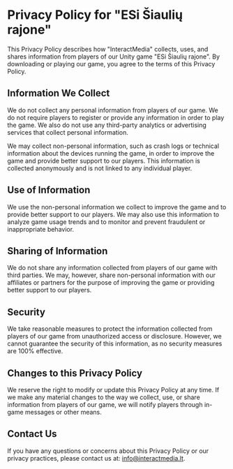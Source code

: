 # **Privacy Policy for "ESi Šiaulių rajone"**

This Privacy Policy describes how "InteractMedia" collects, uses, and shares information from players of our Unity game "ESi Šiaulių rajone". By downloading or playing our game, you agree to the terms of this Privacy Policy.

## Information We Collect

We do not collect any personal information from players of our game. We do not require players to register or provide any information in order to play the game. We also do not use any third-party analytics or advertising services that collect personal information.

We may collect non-personal information, such as crash logs or technical information about the devices running the game, in order to improve the game and provide better support to our players. This information is collected anonymously and is not linked to any individual player.

## **Use of Information**

We use the non-personal information we collect to improve the game and to provide better support to our players. We may also use this information to analyze game usage trends and to monitor and prevent fraudulent or inappropriate behavior.

## Sharing of Information

We do not share any information collected from players of our game with third parties. We may, however, share non-personal information with our affiliates or partners for the purpose of improving the game or providing better support to our players.

## Security

We take reasonable measures to protect the information collected from players of our game from unauthorized access or disclosure. However, we cannot guarantee the security of this information, as no security measures are 100% effective.

## Changes to this Privacy Policy

We reserve the right to modify or update this Privacy Policy at any time. If we make any material changes to the way we collect, use, or share information from players of our game, we will notify players through in-game messages or other means.

## Contact Us

If you have any questions or concerns about this Privacy Policy or our privacy practices, please contact us at: [info@interactmedia.lt](mailto:info@interactmedia.lt).
